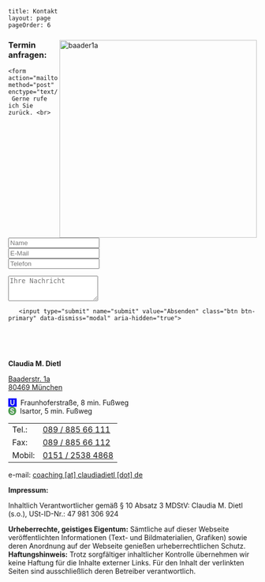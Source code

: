 ```
title: Kontakt
layout: page
pageOrder: 6
```

<div class="hero-unit">
<img class="whiteborder" src="../../images/baader1a.JPG" alt="baader1a" width="400" align="right">





<h3>Termin anfragen:</h3>

    <form action="mailto:coaching@claudiadietl.de" method="post" enctype="text/plain">
     Gerne rufe ich Sie zurück. <br>


<input type="text"  name="name" placeholder="Name"><br> 
<input type="email"  name="email"  placeholder="E-Mail"><br> 
<input type="text" name="tel"  placeholder="Telefon"> <br>
<textarea rows="3" name="message"  placeholder="Ihre Nachricht"></textarea> <br>
       <input type="submit" name="submit" value="Absenden" class="btn btn-primary" data-dismiss="modal" aria-hidden="true">

<!--   <table>
    <tr><td>Name&nbsp;&nbsp;</td><td><input type="text"  name="name"><br></td></tr>
    <tr><td>E-mail&nbsp;&nbsp;</td><td><input type="email"  name="email"><br></td></tr>
    <tr><td>Telefon&nbsp;&nbsp;</td><td><input type="text" name="tel"></td></tr>
    <tr><td>Ihre Nachricht&nbsp;&nbsp;</td><td><textarea rows="3" name="message"></textarea></td></tr>
    <tr><td></td><td>
      <input type="submit" name="submit" value="Absenden" class="btn btn-primary" data-dismiss="modal" aria-hidden="true" style="float: right;"></td></tr>
       </table> -->
 

 <p>&nbsp;</p> <p>&nbsp;</p>


<p><b>Claudia M. Dietl</b></p>

<p><a href="http://goo.gl/maps/bjsxR" target="_top">Baaderstr. 1a</a><br>
<a href="http://goo.gl/maps/bjsxR" target="_top">80469 München</a></p>


<p>
  <span style="width: 30px; height:20px; background-color:blue; color:#eaeaea;"><b>&nbsp;U </b></span>&nbsp; Fraunhoferstraße, 8 min. Fußweg <br>
  <span style="width: 30px; height:20px; border-radius: 10px; background-color:#4c9c4f; color:#eaeaea;"><b>&nbsp;S </b></span>&nbsp; 
  Isartor, 5 min. Fußweg
</p>


<table>
  <tr><td>Tel.:</td><td><a href="tel:+498988566111">089 / 885 66 111</a></td></tr>
  <tr><td>Fax:</td><td><a href="tel:+498988566112">089 / 885 66 112</a></td></tr>
  <tr><td>Mobil:</td><td><a href="tel:+4915125384868">0151 / 2538 4868</a></td></tr>
</table>


<p>e-mail: <a href="javascript:linkTo_UnCryptMailto('nbjmup;dpbdijohAdmbvejbejfum/ef');">coaching [at] claudiadietl [dot] de</a></p>


 </div>


<b>Impressum:</b>
<p>Inhaltlich Verantwortlicher gemäß § 10 Absatz 3 MDStV: Claudia M. Dietl 
(s.o.),  USt-ID-Nr.: 47 981 306 924  <br>

<b>Urheberrechte, geistiges Eigentum:</b>
Sämtliche auf dieser Webseite veröffentlichten Informationen (Text- und Bildmaterialien, Grafiken) sowie deren Anordnung auf der Webseite genießen urheberrechtlichen Schutz. <br>
<b>Haftungshinweis:</b>
Trotz sorgfältiger inhaltlicher Kontrolle übernehmen wir keine Haftung für die Inhalte externer Links. Für den Inhalt der verlinkten Seiten sind ausschließlich deren Betreiber verantwortlich. <br>

</p>


<script type="text/javascript">
function sendMail() {
    var link = "mailto:coaching@claudiadietl.de"
             + "&subject=" + escape("Terminanfrage") + escape(document.getElementById('name').value)
             + "&body=" + escape(document.getElementById('message').value)
    ;

    window.location.href = link;
}
 </script>

<script type="text/javascript"> <!--
    function UnCryptMailto( s )
    {
        var n = 0;
        var r = "";
        for( var i = 0; i < s.length; i++)
        {
            n = s.charCodeAt( i );
            if( n >= 8364 )
            {
                n = 128;
            }
            r += String.fromCharCode( n - 1 );
        }
        return r;
    }

    function linkTo_UnCryptMailto( s )
    {
        location.href=UnCryptMailto( s );
    }
    // --> </script>